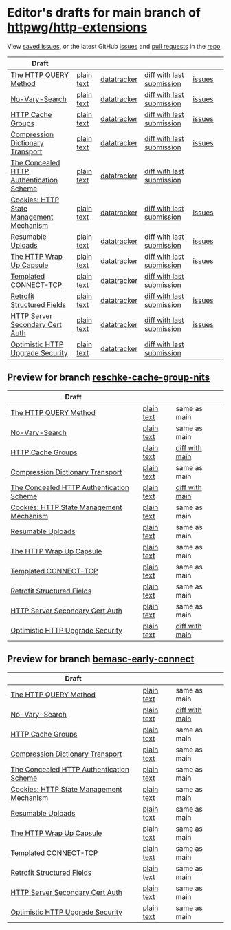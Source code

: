 # Editor's drafts for main branch of [httpwg/http-extensions](https://github.com/httpwg/http-extensions)

View [saved issues](issues.html), or the latest GitHub [issues](https://github.com/httpwg/http-extensions/issues) and [pull requests](https://github.com/httpwg/http-extensions/pulls) in the [repo](https://github.com/httpwg/http-extensions).

| Draft |     |     |     |     |     |
| ----- | --- | --- | --- | --- | --- |
| [The HTTP QUERY Method](./draft-ietf-httpbis-safe-method-w-body.html "The HTTP QUERY Method (HTML)") | [plain text](./draft-ietf-httpbis-safe-method-w-body.txt "The HTTP QUERY Method (Text)") | [datatracker](https://datatracker.ietf.org/doc/draft-ietf-httpbis-safe-method-w-body "Datatracker for draft-ietf-httpbis-safe-method-w-body") | [diff with last submission](https://author-tools.ietf.org/api/iddiff?doc_1=draft-ietf-httpbis-safe-method-w-body&url_2=https://httpwg.github.io/http-extensions/draft-ietf-httpbis-safe-method-w-body.txt) | [issues](https://github.com/httpwg/http-extensions/labels/query-method) |
| [No-Vary-Search](./draft-ietf-httpbis-no-vary-search.html "No-Vary-Search (HTML)") | [plain text](./draft-ietf-httpbis-no-vary-search.txt "No-Vary-Search (Text)") | [datatracker](https://datatracker.ietf.org/doc/draft-ietf-httpbis-no-vary-search "Datatracker for draft-ietf-httpbis-no-vary-search") | [diff with last submission](https://author-tools.ietf.org/api/iddiff?doc_1=draft-ietf-httpbis-no-vary-search&url_2=https://httpwg.github.io/http-extensions/draft-ietf-httpbis-no-vary-search.txt) | [issues](https://github.com/httpwg/http-extensions/labels/no-vary-search) |
| [HTTP Cache Groups](./draft-ietf-httpbis-cache-groups.html "HTTP Cache Groups (HTML)") | [plain text](./draft-ietf-httpbis-cache-groups.txt "HTTP Cache Groups (Text)") | [datatracker](https://datatracker.ietf.org/doc/draft-ietf-httpbis-cache-groups "Datatracker for draft-ietf-httpbis-cache-groups") | [diff with last submission](https://author-tools.ietf.org/api/iddiff?doc_1=draft-ietf-httpbis-cache-groups&url_2=https://httpwg.github.io/http-extensions/draft-ietf-httpbis-cache-groups.txt) | [issues](https://github.com/httpwg/http-extensions/labels/cache-groups) |
| [Compression Dictionary Transport](./draft-ietf-httpbis-compression-dictionary.html "Compression Dictionary Transport (HTML)") | [plain text](./draft-ietf-httpbis-compression-dictionary.txt "Compression Dictionary Transport (Text)") | [datatracker](https://datatracker.ietf.org/doc/draft-ietf-httpbis-compression-dictionary "Datatracker for draft-ietf-httpbis-compression-dictionary") | [diff with last submission](https://author-tools.ietf.org/api/iddiff?doc_1=draft-ietf-httpbis-compression-dictionary&url_2=https://httpwg.github.io/http-extensions/draft-ietf-httpbis-compression-dictionary.txt) | [issues](https://github.com/httpwg/http-extensions/labels/compression-dictionary) |
| [The Concealed HTTP Authentication Scheme](./rfc9729.html "The Concealed HTTP Authentication Scheme (HTML)") | [plain text](./rfc9729.txt "The Concealed HTTP Authentication Scheme (Text)") | [datatracker](https://datatracker.ietf.org/doc/rfc9729 "Datatracker for rfc9729") | [diff with last submission](https://author-tools.ietf.org/api/iddiff?doc_1=rfc9729&url_2=https://httpwg.github.io/http-extensions/rfc9729.txt) |  |
| [Cookies: HTTP State Management Mechanism](./draft-ietf-httpbis-rfc6265bis.html "Cookies: HTTP State Management Mechanism (HTML)") | [plain text](./draft-ietf-httpbis-rfc6265bis.txt "Cookies: HTTP State Management Mechanism (Text)") | [datatracker](https://datatracker.ietf.org/doc/draft-ietf-httpbis-rfc6265bis "Datatracker for draft-ietf-httpbis-rfc6265bis") | [diff with last submission](https://author-tools.ietf.org/api/iddiff?doc_1=draft-ietf-httpbis-rfc6265bis&url_2=https://httpwg.github.io/http-extensions/draft-ietf-httpbis-rfc6265bis.txt) | [issues](https://github.com/httpwg/http-extensions/labels/6265bis) |
| [Resumable Uploads](./draft-ietf-httpbis-resumable-upload.html "Resumable Uploads for HTTP (HTML)") | [plain text](./draft-ietf-httpbis-resumable-upload.txt "Resumable Uploads for HTTP (Text)") | [datatracker](https://datatracker.ietf.org/doc/draft-ietf-httpbis-resumable-upload "Datatracker for draft-ietf-httpbis-resumable-upload") | [diff with last submission](https://author-tools.ietf.org/api/iddiff?doc_1=draft-ietf-httpbis-resumable-upload&url_2=https://httpwg.github.io/http-extensions/draft-ietf-httpbis-resumable-upload.txt) | [issues](https://github.com/httpwg/http-extensions/labels/resumable-upload) |
| [The HTTP Wrap Up Capsule](./draft-ietf-httpbis-wrap-up.html "The HTTP Wrap Up Capsule (HTML)") | [plain text](./draft-ietf-httpbis-wrap-up.txt "The HTTP Wrap Up Capsule (Text)") | [datatracker](https://datatracker.ietf.org/doc/draft-ietf-httpbis-wrap-up "Datatracker for draft-ietf-httpbis-wrap-up") | [diff with last submission](https://author-tools.ietf.org/api/iddiff?doc_1=draft-ietf-httpbis-wrap-up&url_2=https://httpwg.github.io/http-extensions/draft-ietf-httpbis-wrap-up.txt) | [issues](https://github.com/httpwg/http-extensions/labels/wrap-up) |
| [Templated CONNECT-TCP](./draft-ietf-httpbis-connect-tcp.html "Template-Driven HTTP CONNECT Proxying for TCP (HTML)") | [plain text](./draft-ietf-httpbis-connect-tcp.txt "Template-Driven HTTP CONNECT Proxying for TCP (Text)") | [datatracker](https://datatracker.ietf.org/doc/draft-ietf-httpbis-connect-tcp "Datatracker for draft-ietf-httpbis-connect-tcp") | [diff with last submission](https://author-tools.ietf.org/api/iddiff?doc_1=draft-ietf-httpbis-connect-tcp&url_2=https://httpwg.github.io/http-extensions/draft-ietf-httpbis-connect-tcp.txt) |  |
| [Retrofit Structured Fields](./draft-ietf-httpbis-retrofit.html "Retrofit Structured Fields for HTTP (HTML)") | [plain text](./draft-ietf-httpbis-retrofit.txt "Retrofit Structured Fields for HTTP (Text)") | [datatracker](https://datatracker.ietf.org/doc/draft-ietf-httpbis-retrofit "Datatracker for draft-ietf-httpbis-retrofit") | [diff with last submission](https://author-tools.ietf.org/api/iddiff?doc_1=draft-ietf-httpbis-retrofit&url_2=https://httpwg.github.io/http-extensions/draft-ietf-httpbis-retrofit.txt) | [issues](https://github.com/httpwg/http-extensions/labels/retrofit) |
| [HTTP Server Secondary Cert Auth](./draft-ietf-httpbis-secondary-server-certs.html "Secondary Certificate Authentication of HTTP Servers (HTML)") | [plain text](./draft-ietf-httpbis-secondary-server-certs.txt "Secondary Certificate Authentication of HTTP Servers (Text)") | [datatracker](https://datatracker.ietf.org/doc/draft-ietf-httpbis-secondary-server-certs "Datatracker for draft-ietf-httpbis-secondary-server-certs") | [diff with last submission](https://author-tools.ietf.org/api/iddiff?doc_1=draft-ietf-httpbis-secondary-server-certs&url_2=https://httpwg.github.io/http-extensions/draft-ietf-httpbis-secondary-server-certs.txt) | [issues](https://github.com/httpwg/http-extensions/labels/secondary-server-certs) |
| [Optimistic HTTP Upgrade Security](./draft-ietf-httpbis-optimistic-upgrade.html "Security Considerations for Optimistic Protocol Transitions in HTTP/1.1 (HTML)") | [plain text](./draft-ietf-httpbis-optimistic-upgrade.txt "Security Considerations for Optimistic Protocol Transitions in HTTP/1.1 (Text)") | [datatracker](https://datatracker.ietf.org/doc/draft-ietf-httpbis-optimistic-upgrade "Datatracker for draft-ietf-httpbis-optimistic-upgrade") | [diff with last submission](https://author-tools.ietf.org/api/iddiff?doc_1=draft-ietf-httpbis-optimistic-upgrade&url_2=https://httpwg.github.io/http-extensions/draft-ietf-httpbis-optimistic-upgrade.txt) |  |

## Preview for branch [reschke-cache-group-nits](reschke-cache-group-nits)

| Draft |     |     |     |
| ----- | --- | --- | --- |
| [The HTTP QUERY Method](reschke-cache-group-nits/draft-ietf-httpbis-safe-method-w-body.html "The HTTP QUERY Method (HTML)") | [plain text](reschke-cache-group-nits/draft-ietf-httpbis-safe-method-w-body.txt "The HTTP QUERY Method (Text)") | same as main |
| [No-Vary-Search](reschke-cache-group-nits/draft-ietf-httpbis-no-vary-search.html "No-Vary-Search (HTML)") | [plain text](reschke-cache-group-nits/draft-ietf-httpbis-no-vary-search.txt "No-Vary-Search (Text)") | same as main |
| [HTTP Cache Groups](reschke-cache-group-nits/draft-ietf-httpbis-cache-groups.html "HTTP Cache Groups (HTML)") | [plain text](reschke-cache-group-nits/draft-ietf-httpbis-cache-groups.txt "HTTP Cache Groups (Text)") | [diff with main](https://author-tools.ietf.org/api/iddiff?url_1=https://httpwg.github.io/http-extensions/draft-ietf-httpbis-cache-groups.txt&url_2=https://httpwg.github.io/http-extensions/reschke-cache-group-nits/draft-ietf-httpbis-cache-groups.txt) |
| [Compression Dictionary Transport](reschke-cache-group-nits/draft-ietf-httpbis-compression-dictionary.html "Compression Dictionary Transport (HTML)") | [plain text](reschke-cache-group-nits/draft-ietf-httpbis-compression-dictionary.txt "Compression Dictionary Transport (Text)") | same as main |
| [The Concealed HTTP Authentication Scheme](reschke-cache-group-nits/rfc9729.html "The Concealed HTTP Authentication Scheme (HTML)") | [plain text](reschke-cache-group-nits/rfc9729.txt "The Concealed HTTP Authentication Scheme (Text)") | [diff with main](https://author-tools.ietf.org/api/iddiff?url_1=https://httpwg.github.io/http-extensions/rfc9729.txt&url_2=https://httpwg.github.io/http-extensions/reschke-cache-group-nits/rfc9729.txt) |
| [Cookies: HTTP State Management Mechanism](reschke-cache-group-nits/draft-ietf-httpbis-rfc6265bis.html "Cookies: HTTP State Management Mechanism (HTML)") | [plain text](reschke-cache-group-nits/draft-ietf-httpbis-rfc6265bis.txt "Cookies: HTTP State Management Mechanism (Text)") | same as main |
| [Resumable Uploads](reschke-cache-group-nits/draft-ietf-httpbis-resumable-upload.html "Resumable Uploads for HTTP (HTML)") | [plain text](reschke-cache-group-nits/draft-ietf-httpbis-resumable-upload.txt "Resumable Uploads for HTTP (Text)") | same as main |
| [The HTTP Wrap Up Capsule](reschke-cache-group-nits/draft-ietf-httpbis-wrap-up.html "The HTTP Wrap Up Capsule (HTML)") | [plain text](reschke-cache-group-nits/draft-ietf-httpbis-wrap-up.txt "The HTTP Wrap Up Capsule (Text)") | same as main |
| [Templated CONNECT-TCP](reschke-cache-group-nits/draft-ietf-httpbis-connect-tcp.html "Template-Driven HTTP CONNECT Proxying for TCP (HTML)") | [plain text](reschke-cache-group-nits/draft-ietf-httpbis-connect-tcp.txt "Template-Driven HTTP CONNECT Proxying for TCP (Text)") | same as main |
| [Retrofit Structured Fields](reschke-cache-group-nits/draft-ietf-httpbis-retrofit.html "Retrofit Structured Fields for HTTP (HTML)") | [plain text](reschke-cache-group-nits/draft-ietf-httpbis-retrofit.txt "Retrofit Structured Fields for HTTP (Text)") | same as main |
| [HTTP Server Secondary Cert Auth](reschke-cache-group-nits/draft-ietf-httpbis-secondary-server-certs.html "Secondary Certificate Authentication of HTTP Servers (HTML)") | [plain text](reschke-cache-group-nits/draft-ietf-httpbis-secondary-server-certs.txt "Secondary Certificate Authentication of HTTP Servers (Text)") | same as main |
| [Optimistic HTTP Upgrade Security](reschke-cache-group-nits/draft-ietf-httpbis-optimistic-upgrade.html "Security Considerations for Optimistic Protocol Transitions in HTTP/1.1 (HTML)") | [plain text](reschke-cache-group-nits/draft-ietf-httpbis-optimistic-upgrade.txt "Security Considerations for Optimistic Protocol Transitions in HTTP/1.1 (Text)") | [diff with main](https://author-tools.ietf.org/api/iddiff?url_1=https://httpwg.github.io/http-extensions/draft-ietf-httpbis-optimistic-upgrade.txt&url_2=https://httpwg.github.io/http-extensions/reschke-cache-group-nits/draft-ietf-httpbis-optimistic-upgrade.txt) |

## Preview for branch [bemasc-early-connect](bemasc-early-connect)

| Draft |     |     |     |
| ----- | --- | --- | --- |
| [The HTTP QUERY Method](bemasc-early-connect/draft-ietf-httpbis-safe-method-w-body.html "The HTTP QUERY Method (HTML)") | [plain text](bemasc-early-connect/draft-ietf-httpbis-safe-method-w-body.txt "The HTTP QUERY Method (Text)") | same as main |
| [No-Vary-Search](bemasc-early-connect/draft-ietf-httpbis-no-vary-search.html "No-Vary-Search (HTML)") | [plain text](bemasc-early-connect/draft-ietf-httpbis-no-vary-search.txt "No-Vary-Search (Text)") | [diff with main](https://author-tools.ietf.org/api/iddiff?url_1=https://httpwg.github.io/http-extensions/draft-ietf-httpbis-no-vary-search.txt&url_2=https://httpwg.github.io/http-extensions/bemasc-early-connect/draft-ietf-httpbis-no-vary-search.txt) |
| [HTTP Cache Groups](bemasc-early-connect/draft-ietf-httpbis-cache-groups.html "HTTP Cache Groups (HTML)") | [plain text](bemasc-early-connect/draft-ietf-httpbis-cache-groups.txt "HTTP Cache Groups (Text)") | same as main |
| [Compression Dictionary Transport](bemasc-early-connect/draft-ietf-httpbis-compression-dictionary.html "Compression Dictionary Transport (HTML)") | [plain text](bemasc-early-connect/draft-ietf-httpbis-compression-dictionary.txt "Compression Dictionary Transport (Text)") | same as main |
| [The Concealed HTTP Authentication Scheme](bemasc-early-connect/rfc9729.html "The Concealed HTTP Authentication Scheme (HTML)") | [plain text](bemasc-early-connect/rfc9729.txt "The Concealed HTTP Authentication Scheme (Text)") | same as main |
| [Cookies: HTTP State Management Mechanism](bemasc-early-connect/draft-ietf-httpbis-rfc6265bis.html "Cookies: HTTP State Management Mechanism (HTML)") | [plain text](bemasc-early-connect/draft-ietf-httpbis-rfc6265bis.txt "Cookies: HTTP State Management Mechanism (Text)") | same as main |
| [Resumable Uploads](bemasc-early-connect/draft-ietf-httpbis-resumable-upload.html "Resumable Uploads for HTTP (HTML)") | [plain text](bemasc-early-connect/draft-ietf-httpbis-resumable-upload.txt "Resumable Uploads for HTTP (Text)") | same as main |
| [The HTTP Wrap Up Capsule](bemasc-early-connect/draft-ietf-httpbis-wrap-up.html "The HTTP Wrap Up Capsule (HTML)") | [plain text](bemasc-early-connect/draft-ietf-httpbis-wrap-up.txt "The HTTP Wrap Up Capsule (Text)") | same as main |
| [Templated CONNECT-TCP](bemasc-early-connect/draft-ietf-httpbis-connect-tcp.html "Template-Driven HTTP CONNECT Proxying for TCP (HTML)") | [plain text](bemasc-early-connect/draft-ietf-httpbis-connect-tcp.txt "Template-Driven HTTP CONNECT Proxying for TCP (Text)") | same as main |
| [Retrofit Structured Fields](bemasc-early-connect/draft-ietf-httpbis-retrofit.html "Retrofit Structured Fields for HTTP (HTML)") | [plain text](bemasc-early-connect/draft-ietf-httpbis-retrofit.txt "Retrofit Structured Fields for HTTP (Text)") | same as main |
| [HTTP Server Secondary Cert Auth](bemasc-early-connect/draft-ietf-httpbis-secondary-server-certs.html "Secondary Certificate Authentication of HTTP Servers (HTML)") | [plain text](bemasc-early-connect/draft-ietf-httpbis-secondary-server-certs.txt "Secondary Certificate Authentication of HTTP Servers (Text)") | same as main |
| [Optimistic HTTP Upgrade Security](bemasc-early-connect/draft-ietf-httpbis-optimistic-upgrade.html "Security Considerations for Optimistic Protocol Transitions in HTTP/1.1 (HTML)") | [plain text](bemasc-early-connect/draft-ietf-httpbis-optimistic-upgrade.txt "Security Considerations for Optimistic Protocol Transitions in HTTP/1.1 (Text)") | same as main |

